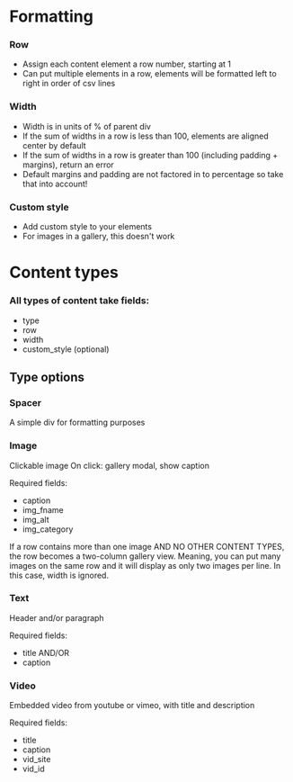 # Formatting

### Row
* Assign each content element a row number, starting at 1
* Can put multiple elements in a row, elements will be formatted left to right in order of csv lines

### Width
* Width is in units of % of parent div
* If the sum of widths in a row is less than 100, elements are aligned center by default
* If the sum of widths in a row is greater than 100 (including padding + margins), return an error
* Default margins and padding are not factored in to percentage so take that into account!

### Custom style
* Add custom style to your elements
* For images in a gallery, this doesn't work


# Content types

### All types of content take fields:
* type
* row
* width
* custom_style (optional)

## Type options

### Spacer
A simple div for formatting purposes

### Image
Clickable image
On click: gallery modal, show caption

Required fields:
* caption
* img_fname
* img_alt
* img_category

If a row contains more than one image AND NO OTHER CONTENT TYPES, the row becomes a two-column gallery view. Meaning, you can put many images on the same row and it will display as only two images per line. In this case, width is ignored.

### Text
Header and/or paragraph

Required fields:
* title AND/OR
* caption

### Video
Embedded video from youtube or vimeo, with title and description

Required fields:
* title
* caption
* vid_site
* vid_id
